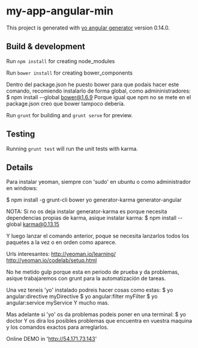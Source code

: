 # my-app-angular-min

This project is generated with [yo angular generator](https://github.com/yeoman/generator-angular)
version 0.14.0.

## Build & development

Run `npm install` for creating node_modules

Run `bower install` for creating bower_components

Dentro del package.json he puesto bower para que podais hacer este comando, recomiendo instalarlo de forma global, como admininistradores:
$ npm install --global bower@1.6.9
Porque igual que npm no se mete en el package.json creo que bower tampoco debería.

Run `grunt` for building and `grunt serve` for preview.

## Testing

Running `grunt test` will run the unit tests with karma.

## Details

Para instalar yeoman, siempre con 'sudo' en ubuntu o como administrador en windows:

$ npm install -g grunt-cli bower yo generator-karma generator-angular

NOTA: Si no os deja instalar generator-karma es porque necesita dependencias propias de karma, asique instalar karma:
$ npm install --global karma@0.13.15

Y luego lanzar el comando anterior, poque se necesita lanzarlos todos los paquetes a la vez o en orden como aparece.

Urls interesantes:
http://yeoman.io/learning/
http://yeoman.io/codelab/setup.html

No he metido gulp porque esta en periodo de prueba y da problemas, asique trabajaremos con grunt para la automatización de tareas.

Una vez teneis 'yo' instalado podreis hacer cosas como estas:
$ yo angular:directive myDirective
$ yo angular:filter myFilter
$ yo angular:service myService
Y mucho mas.

Mas adelante si 'yo' os da problemas podeis poner en una terminal:
$ yo doctor
Y os dira los posibles problemas que encuentra en vuestra maquina y los comandos exactos para arreglarlos.

Online DEMO in 'http://54.171.73.143'
